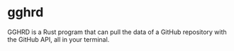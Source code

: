 # gghrd
GGHRD is a Rust program that can pull the data of a GitHub repository with the GitHub API, all in your terminal.
